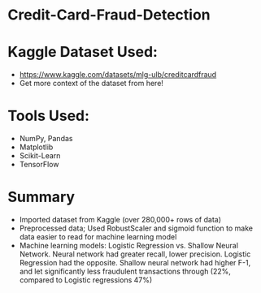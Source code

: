 # Credit-Card-Fraud-Detection

# Kaggle Dataset Used: 
- https://www.kaggle.com/datasets/mlg-ulb/creditcardfraud
- Get more context of the dataset from here!

# Tools Used:
- NumPy, Pandas
- Matplotlib
- Scikit-Learn
- TensorFlow

# Summary
- Imported dataset from Kaggle (over 280,000+ rows of data)
- Preprocessed data; Used RobustScaler and sigmoid function to make data easier to read for machine learning model
- Machine learning models: Logistic Regression vs. Shallow Neural Network. Neural network had greater recall, lower precision. Logistic Regression had the opposite. Shallow neural network had higher F-1, and let significantly less fraudulent transactions through (22%, compared to Logistic regressions 47%)
